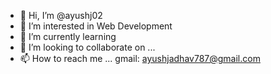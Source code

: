 - 👋 Hi, I’m @ayushj02
- 👀 I’m interested in Web Development
- 🌱 I’m currently learning
- 💞️ I’m looking to collaborate on ...
- 📫 How to reach me ... gmail: ayushjadhav787@gmail.com

<!---
ayushj02/ayushj02 is a ✨ special ✨ repository because its `README.md` (this file) appears on your GitHub profile.
You can click the Preview link to take a look at your changes.
--->
